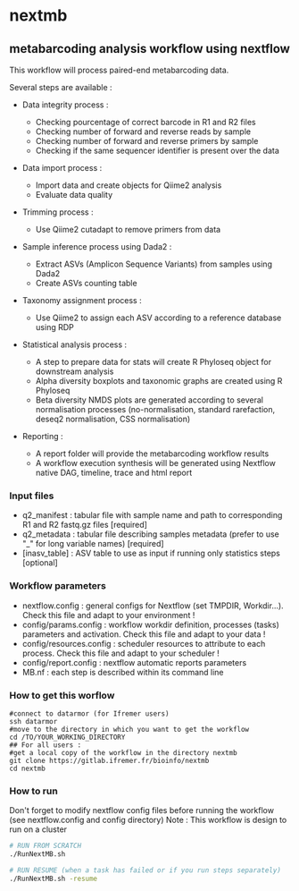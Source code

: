 # nextmb
## metabarcoding analysis workflow using nextflow

This workflow will process paired-end metabarcoding data. 

Several steps are available :
* Data integrity process :
    * Checking pourcentage of correct barcode in R1 and R2 files 
    * Checking number of forward and reverse reads by sample
    * Checking number of forward and reverse primers by sample
    * Checking if the same sequencer identifier is present over the data
* Data import process :
    * Import data and create objects for Qiime2 analysis
    * Evaluate data quality
* Trimming process :
    * Use Qiime2 cutadapt to remove primers from data
* Sample inference process using Dada2 :
    * Extract ASVs (Amplicon Sequence Variants) from samples using Dada2
    * Create ASVs counting table
* Taxonomy assignment process :
    * Use Qiime2 to assign each ASV according to a reference database using RDP
* Statistical analysis process :
    * A step to prepare data for stats will create R Phyloseq object for downstream analysis
    * Alpha diversity boxplots and taxonomic graphs are created using R Phyloseq
    * Beta diversity NMDS plots are generated according to several normalisation processes (no-normalisation, standard rarefaction, deseq2 normalisation, CSS normalisation)

* Reporting :
    * A report folder will provide the metabarcoding workflow results
    * A workflow execution synthesis will be generated using Nextflow native DAG, timeline, trace and html report

### Input files 

* q2_manifest : tabular file with sample name and path to corresponding R1 and R2 fastq.gz files [required]
* q2_metadata : tabular file describing samples metadata (prefer to use "\_" for long variable names) [required]
* [inasv_table] : ASV table to use as input if running only statistics steps [optional]

### Workflow parameters

* nextflow.config : general configs for Nextflow (set TMPDIR, Workdir...). Check this file and adapt to your environment !
* config/params.config : workflow workdir definition, processes (tasks) parameters and activation. Check this file and adapt to your data !
* config/resources.config : scheduler resources to attribute to each process. Check this file and adapt to your scheduler !
* config/report.config : nextflow automatic reports parameters 
* MB.nf : each step is described within its command line

### How to get this worflow
```
#connect to datarmor (for Ifremer users)
ssh datarmor
#move to the directory in which you want to get the workflow
cd /TO/YOUR_WORKING_DIRECTORY
## For all users :
#get a local copy of the workflow in the directory nextmb
git clone https://gitlab.ifremer.fr/bioinfo/nextmb
cd nextmb
```
### How to run
Don't forget to modify nextflow config files before running the workflow (see nextflow.config and config directory)
Note : This workflow is design to run on a cluster

```bash
# RUN FROM SCRATCH
./RunNextMB.sh

# RUN RESUME (when a task has failed or if you run steps separately)
./RunNextMB.sh -resume
```
